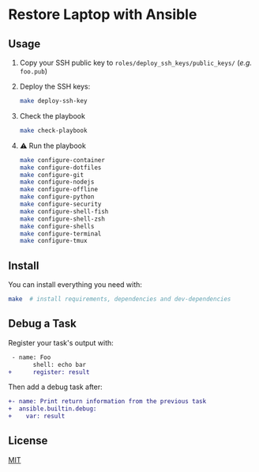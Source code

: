 # Restore Laptop with Ansible

## Usage

1. Copy your SSH public key to `roles/deploy_ssh_keys/public_keys/` (_e.g._ `foo.pub`)
1. Deploy the SSH keys:

      ```sh
      make deploy-ssh-key
      ```

1. Check the playbook

      ```sh
      make check-playbook
      ```

1. :warning: Run the playbook

      ```sh
      make configure-container
      make configure-dotfiles
      make configure-git
      make configure-nodejs
      make configure-offline
      make configure-python
      make configure-security
      make configure-shell-fish
      make configure-shell-zsh
      make configure-shells
      make configure-terminal
      make configure-tmux
      ```

## Install

You can install everything you need with:

```sh
make  # install requirements, dependencies and dev-dependencies
```

## Debug a Task

Register your task's output with:

```diff
 - name: Foo
       shell: echo bar
+      register: result
```

Then add a debug task after:

```diff
+- name: Print return information from the previous task
+  ansible.builtin.debug:
+    var: result
```

## License

[MIT][MIT]

[MIT]: https://mit-license.org/
